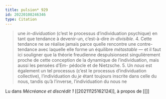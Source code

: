 ```yaml
---
title: pulsion* 929
id: 20220108246346
type: Citation
---
```


> une *in-dividuation* (c’est le processus d’individuation psychique) en tant que tendance à devenir-un, c’est-à-dire *in-divisible*. 4. Cette tendance ne se réalise jamais parce quelle rencontre une contre-tendance avec laquelle elle forme un équilibre *métastable* — et il faut ici souligner que la théorie freudienne despulsionsest singulièrement proche de cette conception de la dynamique de l’individuation, mais aussi les pensées d’Em- pédocle et de Nietzsche. 5. Un *nous* est également un tel processus (c’est le processus d’individuation collective), l’individuation du *je* étant toujours inscrite dans celle du nous, tandis qu’à l’inverse, l’individuation du nous ne

Lu dans *Mécréance et discrédit 1* [[20211125162124]], à propos de [[]]